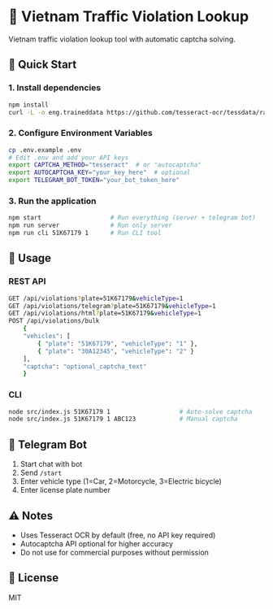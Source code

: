 # 🚦 Vietnam Traffic Violation Lookup

Vietnam traffic violation lookup tool with automatic captcha solving.

## 🚀 Quick Start

### 1. Install dependencies

```bash
npm install
curl -L -o eng.traineddata https://github.com/tesseract-ocr/tessdata/raw/main/eng.traineddata
```

### 2. Configure Environment Variables

```bash
cp .env.example .env
# Edit .env and add your API keys
export CAPTCHA_METHOD="tesseract"  # or "autocaptcha"
export AUTOCAPTCHA_KEY="your_key_here"  # optional
export TELEGRAM_BOT_TOKEN="your_bot_token_here"
```

### 3. Run the application

```bash
npm start                   # Run everything (server + telegram bot)
npm run server              # Run only server
npm run cli 51K67179 1      # Run CLI tool
```

## 📝 Usage

### REST API

```bash
GET /api/violations?plate=51K67179&vehicleType=1
GET /api/violations/telegram?plate=51K67179&vehicleType=1
GET /api/violations/html?plate=51K67179&vehicleType=1
POST /api/violations/bulk
    {
    "vehicles": [
        { "plate": "51K67179", "vehicleType": "1" },
        { "plate": "30A12345", "vehicleType": "2" }
    ],
    "captcha": "optional_captcha_text"
    }
```

### CLI

```bash
node src/index.js 51K67179 1                   # Auto-solve captcha
node src/index.js 51K67179 1 ABC123            # Manual captcha
```

## 🤖 Telegram Bot

1. Start chat with bot
2. Send `/start`
3. Enter vehicle type (1=Car, 2=Motorcycle, 3=Electric bicycle)
4. Enter license plate number

## ⚠️ Notes

- Uses Tesseract OCR by default (free, no API key required)
- Autocaptcha API optional for higher accuracy
- Do not use for commercial purposes without permission

## 📄 License

MIT
